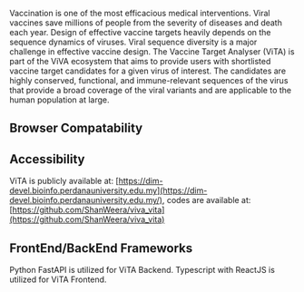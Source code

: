 Vaccination is one of the most efficacious medical interventions. Viral vaccines save millions of people from the severity of diseases and death each year. Design of effective vaccine targets heavily depends on the sequence dynamics of viruses. Viral sequence diversity is a major challenge in effective vaccine design. The Vaccine Target Analyser (ViTA) is part of the ViVA ecosystem that aims to provide users with shortlisted vaccine target candidates for a given virus of interest. The candidates are highly conserved, functional, and immune-relevant sequences of the virus that provide a broad coverage of the viral variants and are applicable to the human population at large.

## Browser Compatability

## Accessibility

ViTA is publicly available at: [https://dim-devel.bioinfo.perdanauniversity.edu.my](https://dim-devel.bioinfo.perdanauniversity.edu.my/), codes are available at: [https://github.com/ShanWeera/viva_vita](https://github.com/ShanWeera/viva_vita)

## FrontEnd/BackEnd Frameworks

Python FastAPI is utilized for ViTA  Backend.
Typescript with ReactJS is utilized for ViTA  Frontend.
